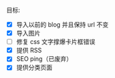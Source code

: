 目标:

- [X] 导入以前的 blog 并且保持 url 不变
- [X] 导入图片
- [ ] 修复 css 文字撑爆卡片框错误
- [X] 提供 RSS
- [X] SEO ping（已废弃）
- [X] 提供分类页面
